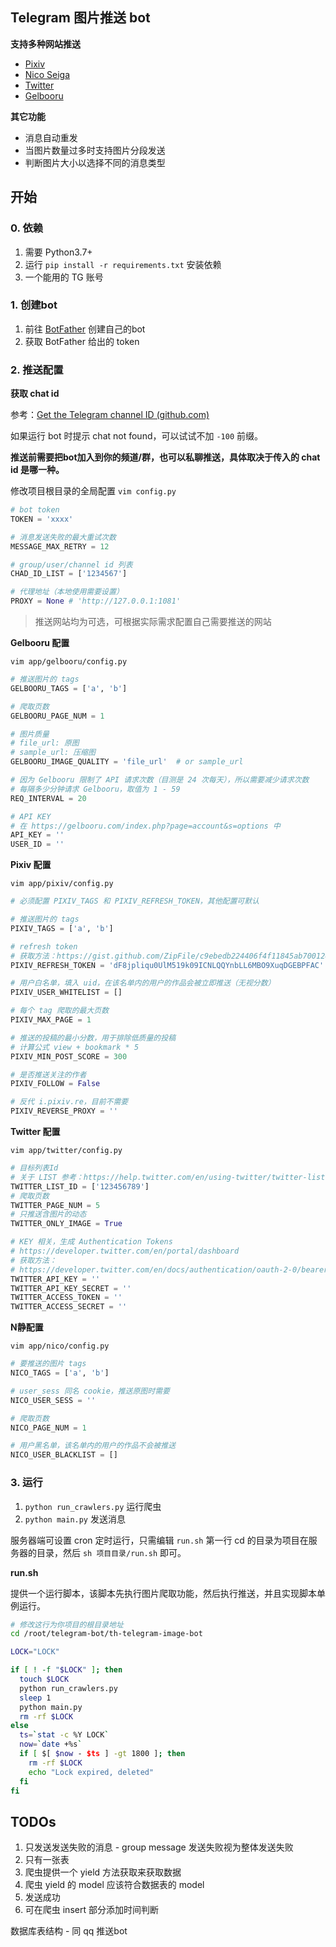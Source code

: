 ## Telegram 图片推送 bot

**支持多种网站推送**
- [Pixiv](https://www.pixiv.net/)
- [Nico Seiga](http://seiga.nicovideo.jp/)
- [Twitter](https://twitter.com/home)
- [Gelbooru](https://gelbooru.com/)

**其它功能**
* 消息自动重发
* 当图片数量过多时支持图片分段发送
* 判断图片大小以选择不同的消息类型

## 开始

### 0. 依赖

1. 需要 Python3.7+
2. 运行 `pip install -r requirements.txt` 安装依赖
3. 一个能用的 TG 账号

### 1. 创建bot

1. 前往 [BotFather](https://core.telegram.org/bots#3-how-do-i-create-a-bot) 创建自己的bot
2. 获取 BotFather 给出的 token

### 2. 推送配置

**获取 chat id**

参考：[Get the Telegram channel ID (github.com)](https://gist.github.com/mraaroncruz/e76d19f7d61d59419002db54030ebe35)

如果运行 bot 时提示 chat not found，可以试试不加 `-100` 前缀。

**推送前需要把bot加入到你的频道/群，也可以私聊推送，具体取决于传入的 chat id 是哪一种。**

修改项目根目录的全局配置 `vim config.py`

```python
# bot token
TOKEN = 'xxxx'

# 消息发送失败的最大重试次数
MESSAGE_MAX_RETRY = 12

# group/user/channel id 列表
CHAD_ID_LIST = ['1234567']

# 代理地址（本地使用需要设置）
PROXY = None # 'http://127.0.0.1:1081'
```

> 推送网站均为可选，可根据实际需求配置自己需要推送的网站

**Gelbooru 配置**

`vim app/gelbooru/config.py`

```python
# 推送图片的 tags
GELBOORU_TAGS = ['a', 'b']

# 爬取页数
GELBOORU_PAGE_NUM = 1

# 图片质量
# file_url: 原图
# sample_url: 压缩图
GELBOORU_IMAGE_QUALITY = 'file_url'  # or sample_url

# 因为 Gelbooru 限制了 API 请求次数（目测是 24 次每天），所以需要减少请求次数
# 每隔多少分钟请求 Gelbooru，取值为 1 - 59
REQ_INTERVAL = 20

# API KEY
# 在 https://gelbooru.com/index.php?page=account&s=options 中
API_KEY = ''
USER_ID = ''
```

**Pixiv 配置**

`vim app/pixiv/config.py`

```python
# 必须配置 PIXIV_TAGS 和 PIXIV_REFRESH_TOKEN，其他配置可默认

# 推送图片的 tags
PIXIV_TAGS = ['a', 'b']

# refresh token
# 获取方法：https://gist.github.com/ZipFile/c9ebedb224406f4f11845ab700124362
PIXIV_REFRESH_TOKEN = 'dF8jpliqu0UlM519k09ICNLQQYnbLL6MBO9XuqDGEBPFAC'

# 用户白名单，填入 uid，在该名单内的用户的作品会被立即推送（无视分数）
PIXIV_USER_WHITELIST = []

# 每个 tag 爬取的最大页数
PIXIV_MAX_PAGE = 1 

# 推送的投稿的最小分数，用于排除低质量的投稿
# 计算公式 view + bookmark * 5
PIXIV_MIN_POST_SCORE = 300

# 是否推送关注的作者
PIXIV_FOLLOW = False 

# 反代 i.pixiv.re，目前不需要
PIXIV_REVERSE_PROXY = ''
```

**Twitter 配置**

`vim app/twitter/config.py`

```python
# 目标列表Id
# 关于 LIST 参考：https://help.twitter.com/en/using-twitter/twitter-lists
TWITTER_LIST_ID = ['123456789']
# 爬取页数
TWITTER_PAGE_NUM = 5
# 只推送含图片的动态
TWITTER_ONLY_IMAGE = True

# KEY 相关，生成 Authentication Tokens 
# https://developer.twitter.com/en/portal/dashboard
# 获取方法：
# https://developer.twitter.com/en/docs/authentication/oauth-2-0/bearer-tokens
TWITTER_API_KEY = ''
TWITTER_API_KEY_SECRET = ''
TWITTER_ACCESS_TOKEN = ''
TWITTER_ACCESS_SECRET = ''
```

**N静配置**

`vim app/nico/config.py`

```python
# 要推送的图片 tags
NICO_TAGS = ['a', 'b']

# user_sess 同名 cookie，推送原图时需要
NICO_USER_SESS = ''

# 爬取页数
NICO_PAGE_NUM = 1

# 用户黑名单，该名单内的用户的作品不会被推送
NICO_USER_BLACKLIST = []
```

### 3. 运行

1. `python run_crawlers.py`  运行爬虫
2. `python main.py` 发送消息

服务器端可设置 cron 定时运行，只需编辑 `run.sh` 第一行 cd 的目录为项目在服务器的目录，然后 `sh 项目目录/run.sh` 即可。

**run.sh**

提供一个运行脚本，该脚本先执行图片爬取功能，然后执行推送，并且实现脚本单例运行。

```bash
# 修改这行为你项目的根目录地址 
cd /root/telegram-bot/th-telegram-image-bot

LOCK="LOCK"

if [ ! -f "$LOCK" ]; then
  touch $LOCK
  python run_crawlers.py
  sleep 1
  python main.py
  rm -rf $LOCK
else
  ts=`stat -c %Y LOCK`
  now=`date +%s`
  if [ $[ $now - $ts ] -gt 1800 ]; then
    rm -rf $LOCK
    echo "Lock expired, deleted"
  fi
fi

```

## TODOs
1. 只发送发送失败的消息 - group message 发送失败视为整体发送失败
2. 只有一张表
3. 爬虫提供一个 yield 方法获取来获取数据
4. 爬虫 yield 的 model 应该符合数据表的 model
5. 发送成功
6. 可在爬虫 insert 部分添加时间判断

数据库表结构 - 同 qq 推送bot